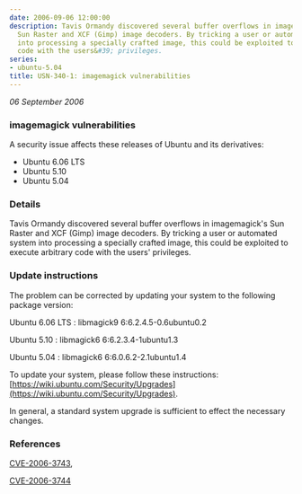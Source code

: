 ```yaml
---
date: 2006-09-06 12:00:00
description: Tavis Ormandy discovered several buffer overflows in imagemagick&#39;s
  Sun Raster and XCF (Gimp) image decoders. By tricking a user or automated system
  into processing a specially crafted image, this could be exploited to execute arbitrary
  code with the users&#39; privileges.
series:
- ubuntu-5.04
title: USN-340-1: imagemagick vulnerabilities
---
```


*06 September 2006*

### imagemagick vulnerabilities

A security issue affects these releases of Ubuntu and its derivatives:

* Ubuntu 6.06 LTS
* Ubuntu 5.10
* Ubuntu 5.04

### Details

Tavis Ormandy discovered several buffer overflows in imagemagick&#39;s Sun Raster and XCF (Gimp) image decoders. By tricking a user or automated system into processing a specially crafted image, this could be exploited to execute arbitrary code with the users&#39; privileges.

### Update instructions

The problem can be corrected by updating your system to the following package version:

Ubuntu 6.06 LTS
 : libmagick9 <span>6:6.2.4.5-0.6ubuntu0.2</span>

Ubuntu 5.10
 : libmagick6 <span>6:6.2.3.4-1ubuntu1.3</span>

Ubuntu 5.04
 : libmagick6 <span>6:6.0.6.2-2.1ubuntu1.4</span>

To update your system, please follow these instructions: [https://wiki.ubuntu.com/Security/Upgrades](https://wiki.ubuntu.com/Security/Upgrades).

In general, a standard system upgrade is sufficient to effect the necessary changes.

### References

 
 [CVE-2006-3743](http://people.ubuntu.com/~ubuntu-security/cve/CVE-2006-3743), 

 [CVE-2006-3744](http://people.ubuntu.com/~ubuntu-security/cve/CVE-2006-3744)
